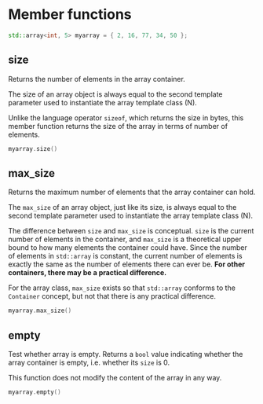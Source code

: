 # Member functions

```cpp
std::array<int, 5> myarray = { 2, 16, 77, 34, 50 };
```

## size

Returns the number of elements in the array container.

The size of an array object is always equal to the second template parameter used to instantiate the array template class (N).

Unlike the language operator `sizeof`, which returns the size in bytes, this member function returns the size of the array in terms of number of elements.

```cpp
myarray.size()
```

## max_size

Returns the maximum number of elements that the array container can hold.

The `max_size` of an array object, just like its size, is always equal to the second template parameter used to instantiate the array template class (N).

The difference between `size` and `max_size` is conceptual. `size` is the current number of elements in the container, and `max_size` is a theoretical upper bound to how many elements the container could have. Since the number of elements in `std::array` is constant, the current number of elements is exactly the same as the number of elements there can ever be. **For other containers, there may be a practical difference.**

For the array class, `max_size` exists so that `std::array` conforms to the `Container` concept, but not that there is any practical difference.

```cpp
myarray.max_size()
```

## empty

Test whether array is empty. Returns a `bool` value indicating whether the array container is empty, i.e. whether its `size` is 0.

This function does not modify the content of the array in any way.

```cpp
myarray.empty() 
```